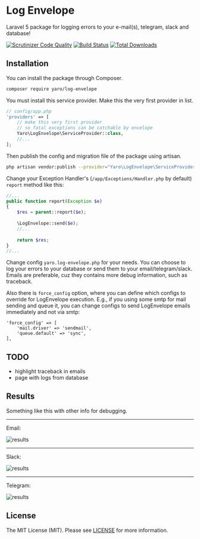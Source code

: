 # Log Envelope

Laravel 5 package for logging errors to your e-mail(s), telegram, slack and database!

[![Scrutinizer Code Quality](https://scrutinizer-ci.com/g/Cherry-Pie/LogEnvelope/badges/quality-score.png?b=master)](https://scrutinizer-ci.com/g/Cherry-Pie/LogEnvelope/?branch=master)
[![Build Status](https://scrutinizer-ci.com/g/Cherry-Pie/LogEnvelope/badges/build.png?b=master)](https://scrutinizer-ci.com/g/Cherry-Pie/LogEnvelope/build-status/master)
[![Total Downloads](https://poser.pugx.org/yaro/log-envelope/downloads)](https://packagist.org/packages/yaro/log-envelope)

## Installation 

You can install the package through Composer.
```bash
composer require yaro/log-envelope
```
You must install this service provider. Make this the very first provider in list.
```php
// config/app.php
'providers' => [
    // make this very first provider
    // so fatal exceptions can be catchable by envelope
    Yaro\LogEnvelope\ServiceProvider::class,
    //...
];
```

Then publish the config and migration file of the package using artisan.
```bash
php artisan vendor:publish --provider="Yaro\LogEnvelope\ServiceProvider"
```

Change your Exception Handler's (```/app/Exceptions/Handler.php``` by default) ```report``` method like this:
```php
//...
public function report(Exception $e)
{
    $res = parent::report($e);
    
    \LogEnvelope::send($e);
    //...
    
    return $res; 
}
//...
```

Change config ```yaro.log-envelope.php``` for your needs. You can choose to log your errors to your database or send them to your email/telegram/slack. Emails are preferable, cuz they contains more debug information, such as traceback.

Also there is ```force_config``` option, where you can define which configs to override for LogEnvelope execution. E.g., if you using some smtp for mail sending and queue it, you can change configs to send LogEnvelope emails immediately and not via smtp:
```
'force_config' => [
    'mail.driver' => 'sendmail',
    'queue.default' => 'sync',
],
```


## TODO
- highlight traceback in emails
- page with logs from database

## Results
Something like this with other info for debugging.
- - -
Email:

![results](https://raw.githubusercontent.com/Cherry-Pie/LogEnvelope/master/envelope-email.png)
- - -
Slack:

![results](https://raw.githubusercontent.com/Cherry-Pie/LogEnvelope/master/envelope-slack.jpg)
- - -
Telegram:

![results](https://raw.githubusercontent.com/Cherry-Pie/LogEnvelope/master/envelope-telegram.jpg)


## License
The MIT License (MIT). Please see [LICENSE](https://github.com/Cherry-Pie/LogEnvelope/blob/master/LICENSE) for more information.

